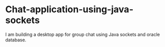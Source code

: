 # Chat-application-using-java-sockets
I am building a desktop app for group chat using Java sockets and oracle database.
